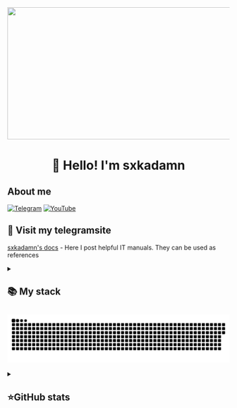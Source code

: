 <div align="center">
  <img height="300" width="600" src="https://user-images.githubusercontent.com/74038190/225813708-98b745f2-7d22-48cf-9150-083f1b00d6c9.gif"  />
</div>


<h1 align="center">👋 Hello! I'm sxkadamn </h1>


## About me
[![Telegram](https://img.shields.io/badge/-Telegram-2CA5E0?style=flat&logo=telegram&logoColor=white)](https://tlgg.ru/sxkadamn)
[![YouTube](https://img.shields.io/badge/-YouTube-FF0000?style=flat&logo=youtube&logoColor=white)](https://www.youtube.com/@sxkadamn)


## 🙏 Visit my telegramsite
[sxkadamn's docs](https://t.me/+XySSpeUiGI1jZDg8) - Here I post helpful IT manuals. They can be used as references

<details align="left">
  <summary><h2><b>📚 My stack</b></h2></summary>
  <p>
    <h3>Langs</h3>
    <img src="https://skillicons.dev/icons?i=dotnet,java,html,css,postgres,sqlite&perline=7" />
    <h3>Frameworks / Tools</h3>
    <img src="https://skillicons.dev/icons?i=unity,gradle,spring,githubactions,git,bootstrap&perline=7" />
    <h3>Software</h3>
    <img src="https://skillicons.dev/icons?i=visualstudio,idea,ultimate&perline=7" />
    <br>
  </p>
</details>

<p align="center">
 <img width="600" src="github-snake.svg" alt="snake"/>
</p>


<details align="left">
  <summary><h2><b>⭐GitHub stats</b></h2></summary>
  <p>
   <img src="https://github-readme-stats.vercel.app/api/top-langs/?username=\&theme=dracula&layout=compact&hide_border=true&bg_color=00000000" />
   <br>
   <img src="https://github-readme-stats.vercel.app/api?username=\&count_private=true&show_icons=true&theme=dracula&hide_border=true&bg_color=00000000" />
  </p>
</details>
